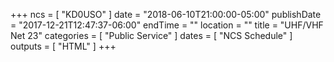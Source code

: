 +++
ncs = [ "KD0USO" ]
date = "2018-06-10T21:00:00-05:00"
publishDate = "2017-12-21T12:47:37-06:00"
endTime = ""
location = ""
title = "UHF/VHF Net 23"
categories = [ "Public Service" ]
dates = [ "NCS Schedule" ]
outputs = [ "HTML" ]
+++
